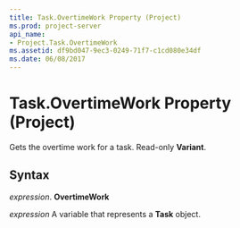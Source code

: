 ```yaml
---
title: Task.OvertimeWork Property (Project)
ms.prod: project-server
api_name:
- Project.Task.OvertimeWork
ms.assetid: df9bd047-9ec3-0249-71f7-c1cd080e34df
ms.date: 06/08/2017
---
```



# Task.OvertimeWork Property (Project)

Gets the overtime work for a task. Read-only  **Variant**.


## Syntax

 _expression_. **OvertimeWork**

 _expression_ A variable that represents a **Task** object.


